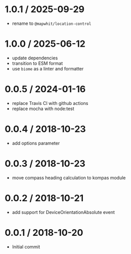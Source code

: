 
1.0.1 / 2025-09-29
==================

 * rename to `@mapwhit/location-control`

1.0.0 / 2025-06-12
==================

 * update dependencies
 * transition to ESM format
 * use `biome` as a linter and formatter

0.0.5 / 2024-01-16
==================

 * replace Travis CI with github actions
 * replace mocha with node:test

0.0.4 / 2018-10-23
==================

 * add options parameter

0.0.3 / 2018-10-23
==================

 * move compass heading calculation to kompas module

0.0.2 / 2018-10-21
==================

 * add support for DeviceOrientationAbsolute event

0.0.1 / 2018-10-20
==================

 * Initial commit
